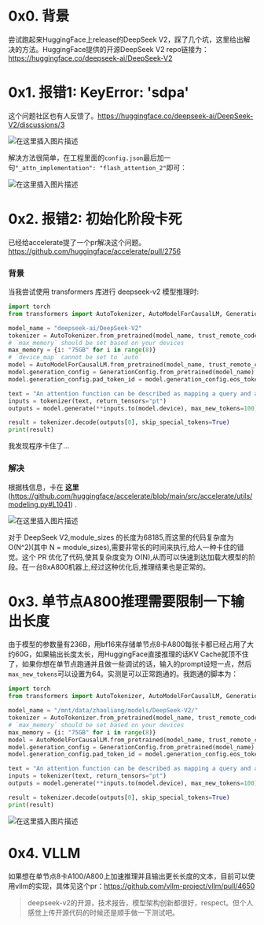 # 0x0. 背景
尝试跑起来HuggingFace上release的DeepSeek V2，踩了几个坑，这里给出解决的方法。HuggingFace提供的开源DeepSeek V2 repo链接为：https://huggingface.co/deepseek-ai/DeepSeek-V2

# 0x1. 报错1: KeyError: 'sdpa'

这个问题社区也有人反馈了。https://huggingface.co/deepseek-ai/DeepSeek-V2/discussions/3

![在这里插入图片描述](https://img-blog.csdnimg.cn/direct/ab9ec7bbb6e74fa484b32e7a173888cd.png)

解决方法很简单，在工程里面的`config.json`最后加一句`"_attn_implementation": "flash_attention_2"`即可：

![在这里插入图片描述](https://img-blog.csdnimg.cn/direct/e8e6ed8342c74346a55bbfad564c7a60.png)

# 0x2. 报错2: 初始化阶段卡死
已经给accelerate提了一个pr解决这个问题。https://github.com/huggingface/accelerate/pull/2756

### 背景
当我尝试使用 transformers 库进行 deepseek-v2 模型推理时:

```python
import torch
from transformers import AutoTokenizer, AutoModelForCausalLM, GenerationConfig

model_name = "deepseek-ai/DeepSeek-V2"
tokenizer = AutoTokenizer.from_pretrained(model_name, trust_remote_code=True)
# `max_memory` should be set based on your devices
max_memory = {i: "75GB" for i in range(8)}
# `device_map` cannot be set to `auto`
model = AutoModelForCausalLM.from_pretrained(model_name, trust_remote_code=True, device_map="sequential", torch_dtype=torch.bfloat16, max_memory=max_memory, attn_implementation="eager")
model.generation_config = GenerationConfig.from_pretrained(model_name)
model.generation_config.pad_token_id = model.generation_config.eos_token_id

text = "An attention function can be described as mapping a query and a set of key-value pairs to an output, where the query, keys, values, and output are all vectors. The output is"
inputs = tokenizer(text, return_tensors="pt")
outputs = model.generate(**inputs.to(model.device), max_new_tokens=100)

result = tokenizer.decode(outputs[0], skip_special_tokens=True)
print(result)

```



我发现程序卡住了...

### 解决
根据栈信息，卡在 **这里**(https://github.com/huggingface/accelerate/blob/main/src/accelerate/utils/modeling.py#L1041) . 

![在这里插入图片描述](https://img-blog.csdnimg.cn/direct/37de945ca4924e02bc525e999f805839.png)


对于 DeepSeek V2,module_sizes 的长度为68185,而这里的代码复杂度为 O(N^2)(其中 N = module_sizes),需要非常长的时间来执行,给人一种卡住的错觉。这个 PR 优化了代码,使其复杂度变为 O(N),从而可以快速到达加载大模型的阶段。在一台8xA800机器上,经过这种优化后,推理结果也是正常的。

# 0x3. 单节点A800推理需要限制一下输出长度
由于模型的参数量有236B，用bf16来存储单节点8卡A800每张卡都已经占用了大约60G，如果输出长度太长，用HuggingFace直接推理的话KV Cache就顶不住了，如果你想在单节点跑通并且做一些调试的话，输入的prompt设短一点，然后`max_new_tokens`可以设置为64。实测是可以正常跑通的。我跑通的脚本为：

```python
import torch
from transformers import AutoTokenizer, AutoModelForCausalLM, GenerationConfig

model_name = "/mnt/data/zhaoliang/models/DeepSeek-V2/"
tokenizer = AutoTokenizer.from_pretrained(model_name, trust_remote_code=True)
# `max_memory` should be set based on your devices
max_memory = {i: "75GB" for i in range(8)}
model = AutoModelForCausalLM.from_pretrained(model_name, trust_remote_code=True, device_map="auto", torch_dtype=torch.bfloat16, max_memory=max_memory)
model.generation_config = GenerationConfig.from_pretrained(model_name)
model.generation_config.pad_token_id = model.generation_config.eos_token_id

text = "An attention function can be described as mapping a query and a set of key-value pairs to an output, where the query, keys, values, and output are all vectors. The output is"
inputs = tokenizer(text, return_tensors="pt")
outputs = model.generate(**inputs.to(model.device), max_new_tokens=100)

result = tokenizer.decode(outputs[0], skip_special_tokens=True)
print(result)

```


![在这里插入图片描述](https://img-blog.csdnimg.cn/direct/7fc3378f8113401e80a2202239040f5e.png)
# 0x4. VLLM
如果想在单节点8卡A100/A800上加速推理并且输出更长长度的文本，目前可以使用vllm的实现，具体见这个pr：https://github.com/vllm-project/vllm/pull/4650


> deepseek-v2的开源，技术报告，模型架构创新都很好，respect。但个人感觉上传开源代码的时候还是顺手做一下测试吧。


